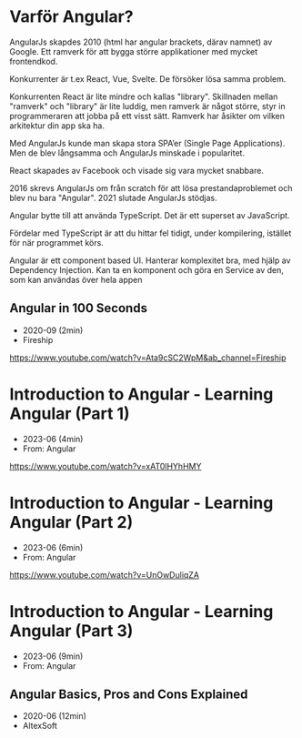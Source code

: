 
# Varför Angular?

AngularJs skapdes 2010 (html har angular brackets, därav namnet) av Google. Ett ramverk för att bygga större applikationer med mycket frontendkod. 

Konkurrenter är t.ex React, Vue, Svelte. De försöker lösa samma problem.

Konkurrenten React är lite mindre och kallas "library". Skillnaden mellan "ramverk" och "library" är lite luddig, men ramverk är något större, styr in programmeraren att jobba på ett visst sätt. Ramverk har åsikter om vilken arkitektur din app ska ha.

Med AngularJs kunde man skapa stora SPA’er (Single Page Applications). Men de blev långsamma och AngularJs minskade i popularitet.

React skapades av Facebook och visade sig vara mycket snabbare.

2016 skrevs AngularJs om från scratch för att lösa prestandaproblemet och blev nu bara "Angular". 2021 slutade AngularJs stödjas.

Angular bytte till att använda TypeScript. Det är ett superset av JavaScript. 

Fördelar med TypeScript är att du hittar fel tidigt, under kompilering, istället för när programmet körs.

Angular är ett component based UI. Hanterar komplexitet bra, med hjälp av Dependency Injection. Kan ta en komponent och göra en Service av den, som kan användas över hela appen

## Angular in 100 Seconds
- 2020-09 (2min)
- Fireship

https://www.youtube.com/watch?v=Ata9cSC2WpM&ab_channel=Fireship

# Introduction to Angular - Learning Angular (Part 1)
- 2023-06 (4min)
- From: Angular

https://www.youtube.com/watch?v=xAT0lHYhHMY

# Introduction to Angular - Learning Angular (Part 2)
- 2023-06 (6min)
- From: Angular

https://www.youtube.com/watch?v=UnOwDuliqZA

# Introduction to Angular - Learning Angular (Part 3)
- 2023-06 (9min)
- From: Angular

## Angular Basics, Pros and Cons Explained
- 2020-06 (12min)
- AltexSoft
